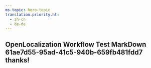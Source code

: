 ```yaml
---
ms.topic: hero-topic
translation.priority.ht: 
  - zh-cn
  - de-de
---
```

## OpenLocalization Workflow Test MarkDown 61ae7d55-95ad-41c5-940b-659fb481fdd7 thanks!
